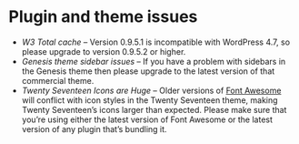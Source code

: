 # Plugin and theme issues

- _W3 Total cache_ – Version 0.9.5.1 is incompatible with WordPress 4.7, so please upgrade to version 0.9.5.2 or higher.
- _Genesis theme sidebar issues_ – If you have a problem with sidebars in the Genesis theme then please upgrade to the latest version of that commercial theme.
- _Twenty Seventeen Icons are Huge_ – Older versions of [Font Awesome](http://fontawesome.io/) will conflict with icon styles in the Twenty Seventeen theme, making Twenty Seventeen’s icons larger than expected. Please make sure that you’re using either the latest version of Font Awesome or the latest version of any plugin that’s bundling it.